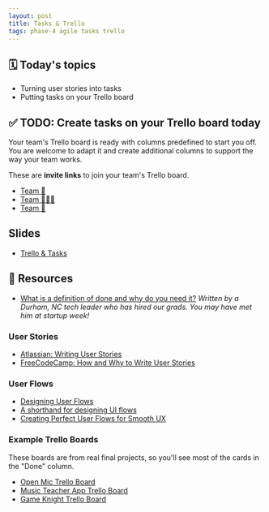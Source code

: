 ```yaml
---
layout: post
title: Tasks & Trello
tags: phase-4 agile tasks trello
---
```


## 🗓️ Today's topics

- Turning user stories into tasks
- Putting tasks on your Trello board

## ✅ TODO: Create tasks on your Trello board today

Your team's Trello board is ready with columns predefined to start you off. You are welcome to adapt it and create additional columns to support the way your team works.

These are **invite links** to join your team's Trello board.

- [Team 🐼](https://trello.com/invite/b/jF0iERUj/10e603b32e1221d4da4237aa697c615c/team-🐼)
- [Team 🌈🐱🔥](https://trello.com/invite/b/c61XbGWI/e4371673f1e1541c4dbb08b669a9614a/team-･ｪ･ﾉ彡☆)
- [Team 🐯](https://trello.com/invite/b/nEiWLs8M/eb220cf9d6781c74a478d2bd49982d4f/team-🐯)

## Slides

- [Trello & Tasks](https://drive.google.com/file/d/1xTEaeCQ174F30HQGY8btcqW5zbhH9-Rh/view?usp=sharing)

## 🔖 Resources

- [What is a definition of done and why do you need it?](https://www.allstacks.com/blog/what-is-a-definition-of-done-and-why-you-need-one) _Written by a Durham, NC tech leader who has hired our grads. You may have met him at startup week!_

### User Stories

- [Atlassian: Writing User Stories](https://www.atlassian.com/agile/project-management/user-stories)
- [FreeCodeCamp: How and Why to Write User Stories](https://www.freecodecamp.org/news/how-and-why-to-write-great-user-stories-f5a110668246/)

### User Flows

- [Designing User Flows](https://www.smashingmagazine.com/2012/01/stop-designing-pages-start-designing-flows/)
- [A shorthand for designing UI flows](https://signalvnoise.com/posts/1926-a-shorthand-for-designing-ui-flows)
- [Creating Perfect User Flows for Smooth UX](https://www.uxpin.com/studio/blog/creating-perfect-user-flows-for-smooth-ux/)


### Example Trello Boards

These boards are from real final projects, so you'll see most of the cards in the "Done" column.

- [Open Mic Trello Board](https://trello.com/b/k2dLx20M/copy-of-open-mic)
- [Music Teacher App Trello Board](https://trello.com/b/8prRKPoQ/team-scream)
- [Game Knight Trello Board](https://trello.com/b/1939m0tV/team-maestro-del-juego)
